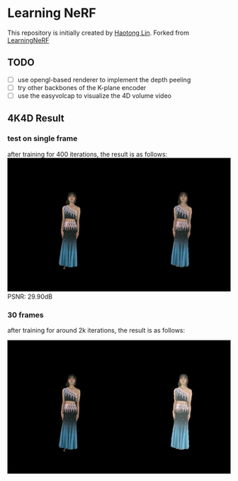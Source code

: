# Learning NeRF

This repository is initially created by [Haotong Lin](https://haotongl.github.io/).
Forked from [LearningNeRF](https://github.com/pengsida/learning_nerf)

## TODO

- [ ] use opengl-based renderer to implement the depth peeling
- [ ] try other backbones of the K-plane encoder
- [ ] use the easyvolcap to visualize the 4D volume video

## 4K4D Result

### test on single frame

after training for 400 iterations, the result is as follows:
![img.png](assets/img.png)
PSNR: 29.90dB

### 30 frames

after training for around 2k iterations, the result is as follows:

![img.png](assets/30f.png)

